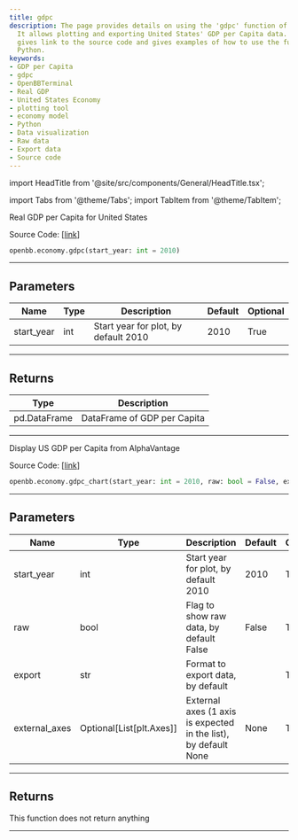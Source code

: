 ```yaml
---
title: gdpc
description: The page provides details on using the 'gdpc' function of OpenBBTerminal.
  It allows plotting and exporting United States' GDP per Capita data. The page also
  gives link to the source code and gives examples of how to use the functions with
  Python.
keywords:
- GDP per Capita
- gdpc
- OpenBBTerminal
- Real GDP
- United States Economy
- plotting tool
- economy model
- Python
- Data visualization
- Raw data
- Export data
- Source code
---
```


import HeadTitle from '@site/src/components/General/HeadTitle.tsx';

<HeadTitle title="gdpc - Economy - Reference | OpenBB SDK Docs" />

import Tabs from '@theme/Tabs';
import TabItem from '@theme/TabItem';

<Tabs>
<TabItem value="model" label="Model" default>

Real GDP per Capita for United States

Source Code: [[link](https://github.com/OpenBB-finance/OpenBBTerminal/tree/main/openbb_terminal/economy/alphavantage_model.py#L96)]

```python
openbb.economy.gdpc(start_year: int = 2010)
```

---

## Parameters

| Name | Type | Description | Default | Optional |
| ---- | ---- | ----------- | ------- | -------- |
| start_year | int | Start year for plot, by default 2010 | 2010 | True |


---

## Returns

| Type | Description |
| ---- | ----------- |
| pd.DataFrame | DataFrame of GDP per Capita |
---

</TabItem>
<TabItem value="view" label="Chart">

Display US GDP per Capita from AlphaVantage

Source Code: [[link](https://github.com/OpenBB-finance/OpenBBTerminal/tree/main/openbb_terminal/economy/alphavantage_view.py#L146)]

```python
openbb.economy.gdpc_chart(start_year: int = 2010, raw: bool = False, export: str = "", external_axes: Optional[List[matplotlib.axes._axes.Axes]] = None)
```

---

## Parameters

| Name | Type | Description | Default | Optional |
| ---- | ---- | ----------- | ------- | -------- |
| start_year | int | Start year for plot, by default 2010 | 2010 | True |
| raw | bool | Flag to show raw data, by default False | False | True |
| export | str | Format to export data, by default |  | True |
| external_axes | Optional[List[plt.Axes]] | External axes (1 axis is expected in the list), by default None | None | True |


---

## Returns

This function does not return anything

---

</TabItem>
</Tabs>
